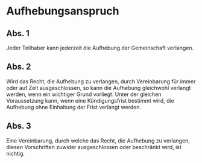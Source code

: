 # Aufhebungsanspruch



## Abs. 1

 Jeder Teilhaber kann jederzeit die Aufhebung der Gemeinschaft verlangen.

## Abs. 2

 Wird das Recht, die Aufhebung zu verlangen, durch Vereinbarung für immer oder auf Zeit ausgeschlossen, so kann die Aufhebung gleichwohl verlangt werden, wenn ein wichtiger Grund vorliegt. Unter der gleichen Voraussetzung kann, wenn eine Kündigungsfrist bestimmt wird, die Aufhebung ohne Einhaltung der Frist verlangt werden.

## Abs. 3

 Eine Vereinbarung, durch welche das Recht, die Aufhebung zu verlangen, diesen Vorschriften zuwider ausgeschlossen oder beschränkt wird, ist nichtig. 

